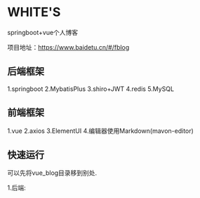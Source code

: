 # WHITE'S
springboot+vue个人博客

项目地址：https://www.baidetu.cn/#/fblog

## 后端框架
1.springboot
2.MybatisPlus
3.shiro+JWT
4.redis
5.MySQL

## 前端框架
1.vue
2.axios
3.ElementUI
4.编辑器使用Markdown(mavon-editor)

## 快速运行  
  
   可以先将vue_blog目录移到别处.
   
1.后端:
